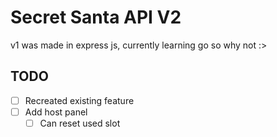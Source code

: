 # Secret Santa API V2

v1 was made in express js, currently learning go so why not :>

## TODO

- [ ] Recreated existing feature
- [ ] Add host panel
  - [ ] Can reset used slot
